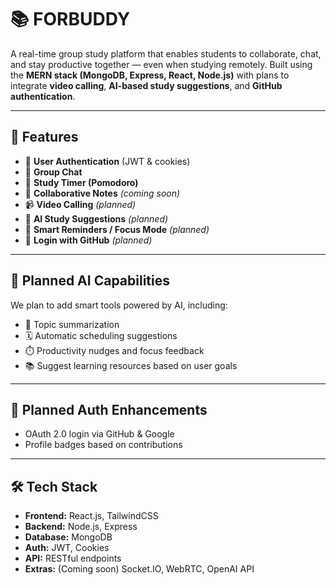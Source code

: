 # 📚 FORBUDDY

A real-time group study platform that enables students to collaborate, chat, and stay productive together — even when studying remotely. Built using the **MERN stack (MongoDB, Express, React, Node.js)** with plans to integrate **video calling**, **AI-based study suggestions**, and **GitHub authentication**.

---

## 🚀 Features

- 🔐 **User Authentication** (JWT & cookies)
- 💬 **Group Chat**
- 📅 **Study Timer (Pomodoro)**
- 📝 **Collaborative Notes** *(coming soon)*
- 📹 **Video Calling** *(planned)*
- 🤖 **AI Study Suggestions** *(planned)*
- 🧠 **Smart Reminders / Focus Mode** *(planned)*
- 🔗 **Login with GitHub** *(planned)*

---

## 🧠 Planned AI Capabilities

We plan to add smart tools powered by AI, including:
- 🧾 Topic summarization
- 🗓️ Automatic scheduling suggestions
- ⏱️ Productivity nudges and focus feedback
- 📚 Suggest learning resources based on user goals

---

## 🔐 Planned Auth Enhancements

- OAuth 2.0 login via GitHub & Google
- Profile badges based on contributions

---

## 🛠️ Tech Stack

- **Frontend:** React.js, TailwindCSS
- **Backend:** Node.js, Express
- **Database:** MongoDB
- **Auth:** JWT, Cookies
- **API:** RESTful endpoints
- **Extras:** (Coming soon) Socket.IO, WebRTC, OpenAI API


